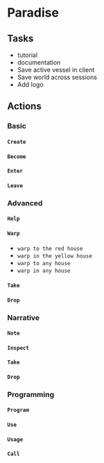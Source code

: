 # Paradise

## Tasks

- tutorial
- documentation
- Save active vessel in client
- Save world across sessions
- Add logo

## Actions

### Basic
#### `Create`
#### `Become`
#### `Enter`
#### `Leave`

### Advanced
#### `Help`
#### `Warp`
- `warp to the red house`
- `warp in the yellow house`
- `warp to any house`
- `warp in any house`
#### `Take`
#### `Drop`

### Narrative
#### `Note`
#### `Inspect`
#### `Take`
#### `Drop`

### Programming
#### `Program`
#### `Use`
#### `Usage`
#### `Call`